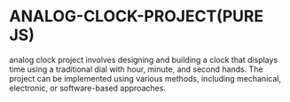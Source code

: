 # ANALOG-CLOCK-PROJECT(PURE JS)
analog clock project involves designing and building a clock that displays time using a traditional dial with hour, minute, and second hands. The project can be implemented using various methods, including mechanical, electronic, or software-based approaches.
